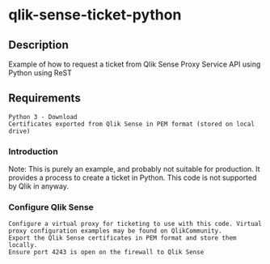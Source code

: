 # qlik-sense-ticket-python
## Description

Example of how to request a ticket from Qlik Sense Proxy Service API using Python using ReST

## Requirements

    Python 3 - Download
    Certificates exported from Qlik Sense in PEM format (stored on local drive)

### Introduction

Note: This is purely an example, and probably not suitable for production.  It provides a process to create a ticket in Python.  This code is not supported by Qlik in anyway.

### Configure Qlik Sense

    Configure a virtual proxy for ticketing to use with this code. Virtual proxy configuration examples may be found on QlikCommunity. 
    Export the Qlik Sense certificates in PEM format and store them locally.
    Ensure port 4243 is open on the firewall to Qlik Sense

